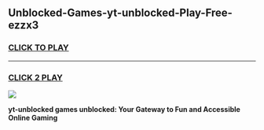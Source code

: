 
## Unblocked-Games-yt-unblocked-Play-Free-ezzx3
<h3>
<a href="https://premium76.site?title=yt-unblocked&ref=21A">CLICK TO PLAY</a></h3>
<hr>

<h3>
<a href="https://premium76.site?title=yt-unblocked&ref=21A">CLICK 2 PLAY</a>
  
</h3>

<a href="https://premium76.site?title=yt-unblocked&ref=21A"><img src="https://clearcache.store/games.png"></a>


**yt-unblocked games unblocked: Your Gateway to Fun and Accessible Online Gaming**
